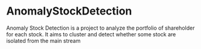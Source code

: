 # AnomalyStockDetection
Anomaly Stock Detection is a project to analyze the portfolio of shareholder for each stock. It aims to cluster and detect whether some stock are isolated from the main stream 
